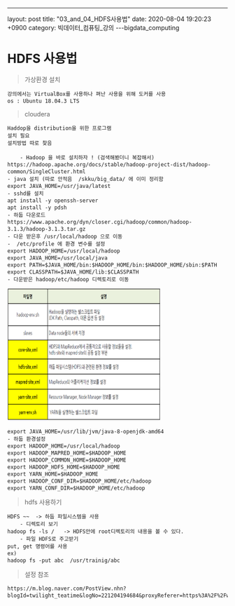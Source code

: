 ---
layout: post
title: "03_and_04_HDFS사용법"
date: 2020-08-04 19:20:23 +0900
category: 빅데이터_컴퓨팅_강의
---bigdata_computing

# HDFS 사용법

> 가상환경 설치

```
강의에서는 VirtualBox를 사용하나 펴난 사용을 위해 도커를 사용
os : Ubuntu 18.04.3 LTS
```

> cloudera

```
Haddop을 distribution을 위한 프로그램
설치 필요 
설치방법 따로 찾음 

    - Hadoop 을 바로 설치하자 ! (검색해봤더니 복잡해서)
https://hadoop.apache.org/docs/stable/hadoop-project-dist/hadoop-common/SingleCluster.html
- java 설치 (따로 안적음  /skku/big_data/ 에 이미 정리함
export JAVA_HOME=/usr/java/latest
- sshd를 설치
apt install -y openssh-server
apt install -y pdsh
- 하둡 다운로드
https://www.apache.org/dyn/closer.cgi/hadoop/common/hadoop-3.1.3/hadoop-3.1.3.tar.gz
- 다운 받은후 /usr/local/hadoop 으로 이동
-  /etc/profile 에 환경 변수를 설정
export HADOOP_HOME=/usr/local/hadoop
export JAVA_HOME=/usr/local/java
export PATH=$JAVA_HOME/bin:$HADOOP_HOME/bin:$HADOOP_HOME/sbin:$PATH
export CLASSPATH=$JAVA_HOME/lib:$CLASSPATH
- 다운받은 hadoop/etc/hadoop 디렉토리로 이동 
```
<img src="/img/빅데이터_컴퓨팅_강의/hadoop_etc.PNG" width="350px" height="300px"></img> <br>
```
export JAVA_HOME=/usr/lib/jvm/java-8-openjdk-amd64
- 하둡 환경설정
export HADOOP_HOME=/usr/local/hadoop
export HADOOP_MAPRED_HOME=$HADOOP_HOME
export HADOOP_COMMON_HOME=$HADOOP_HOME
export HADOOP_HDFS_HOME=$HADOOP_HOME
export YARN_HOME=$HADOOP_HOME
export HADOOP_CONF_DIR=$HADOOP_HOME/etc/hadoop
export YARN_CONF_DIR=$HADOOP_HOME/etc/hadoop
```



> hdfs 사용하기

```
HDFS ~~  -> 하둡 파일시스템을 사용
    - 디렉토리 보기
hadoop fs -ls /   -> HDFS안에 root디렉토리의 내용을 볼 수 있다.
    - 파일 HDFS로 주고받기
put, get 명령어를 사용 
ex)
hadoop fs -put abc  /usr/trainig/abc
```


> 설정 참조

```
https://m.blog.naver.com/PostView.nhn?blogId=twilight_teatime&logNo=221204194684&proxyReferer=https%3A%2F%2Fwww.google.com%2F
```
